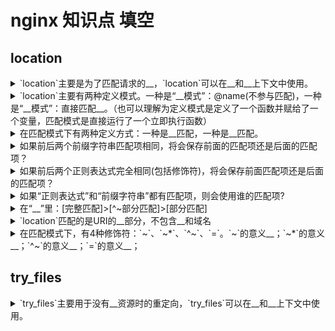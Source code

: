 <!-- markdownlint-disable MD033 -->
# nginx 知识点 填空

## location

<details>
  <summary>`location`主要是为了匹配请求的__，`location`可以在__和__上下文中使用。</summary>
  <div>URI</div>
  <div>server</div>
  <div>location</div>
</details>

<details>
  <summary>`location`主要有两种定义模式。一种是“__模式”：@name(不参与匹配)，一种是“__模式”：直接匹配__。（也可以理解为定义模式是定义了一个函数并赋给了一个变量，匹配模式是直接运行了一个立即执行函数）</summary>
  <div>定义</div>
  <div>匹配</div>
  <div>URI</div>
</details>

<details>
  <summary>在匹配模式下有两种定义方式：一种是__匹配，一种是__匹配。</summary>
  <div>前缀字符串</div>
  <div>正则表达式</div>
</details>

<details>
  <summary>如果前后两个前缀字符串匹配项相同，将会保存前面的匹配项还是后面的匹配项？</summary>
  <div>报错</div>
  <div>nginx: [emerg] duplicate location</div>
</details>

<details>
  <summary>如果前后两个正则表达式完全相同(包括修饰符)，将会保存前面匹配项还是后面的匹配项？</summary>
  <div>前面的匹配项</div>
  <div>正则表达式中搜索到第一个匹配项即,终止搜索后面的正则表达式。</div>
</details>

<details>
  <summary>如果“正则表达式”和“前缀字符串”都有匹配项，则会使用谁的匹配项?</summary>
  <div>正则表达式</div>
</details>

<details>
  <summary>在“__”里：[完整匹配]>[^~部分匹配]>[部分匹配]</summary>
  <div>前缀字符串</div>
</details>

<details>
  <summary>`location`匹配的是URI的__部分，不包含__和域名</summary>
  <div>pathname(locatoin.pathname)</div>
  <div>参数</div>
</details>

<details>
  <summary>在匹配模式下，有4种修饰符：`~`、`~*`、`^~`、`=`。`~`的意义__；`~*`的意义__；`^~`的意义__；`=`的意义__；</summary>
  <div>`~` 后面接正则表达式，不区分大小写</div>
  <div>`~*` 后面接正则表达式，区分大小写</div>
  <div>`^~` 后面接前缀字符串。如果是最长的前缀字符串匹配项，则不检查正则表达式。</div>
  <div>`=` 后面接前缀字符串。精确匹配，满足条件则停止任何匹配</div>
</details>

## try_files

<details>
  <summary>`try_files`主要用于没有__资源时的重定向，`try_files`可以在__和__上下文中使用。</summary>
  <div>找到</div>
  <div>server</div>
  <div>location</div>
</details>
